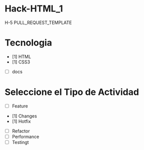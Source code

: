 # Hack-HTML_1
H-5
PULL_REQUEST_TEMPLATE
# Tecnologia
- [1] HTML
- [1] CSS3
- [ ] docs

# Seleccione el Tipo de Actividad
- [ ] Feature
- [1] Changes
- [1] Hotfix
- [ ] Refactor
- [ ] Performance
- [ ] Testingt
